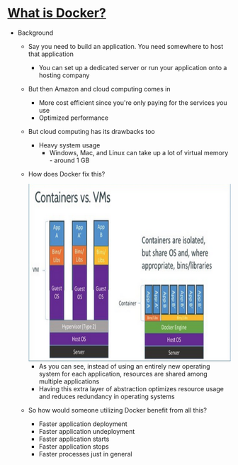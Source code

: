 # [What is Docker?](https://www.quora.com/What-is-Docker-Please-explain-it-in-simple-terms)

- Background
    - Say you need to build an application. You need somewhere to host that application
        - You can set up a dedicated server or run your application onto a hosting company
    - But then Amazon and cloud computing comes in
        - More cost efficient since you're only paying for the services you use
        - Optimized performance
    - But cloud computing has its drawbacks too
        - Heavy system usage
            - Windows, Mac, and Linux can take up a lot of virtual memory - around 1 GB
    - How does Docker fix this?

        <img src="./docker.png" width="600" height="400">

        - As you can see, instead of using an entirely new operating system for each application, resources are shared among multiple applications
        - Having this extra layer of abstraction optimizes resource usage and reduces redundancy in operating systems
    - So how would someone utilizing Docker benefit from all this?
        - Faster application deployment
        - Faster application undeployment
        - Faster application starts
        - Faster application stops
        - Faster processes just in general
